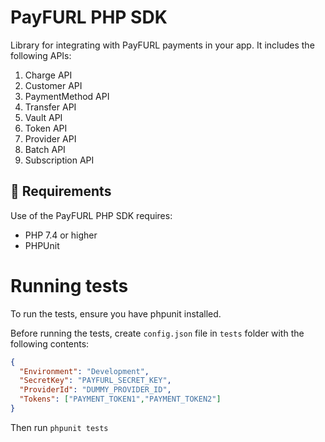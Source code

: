 # PayFURL PHP SDK

Library for integrating with PayFURL payments in your app. It includes the following APIs:

1. Charge API
2. Customer API
3. PaymentMethod API
4. Transfer API
5. Vault API
6. Token API
7. Provider API
8. Batch API
9. Subscription API

## 📄 Requirements

Use of the PayFURL PHP SDK requires:

* PHP 7.4 or higher
* PHPUnit

# Running tests

To run the tests, ensure you have phpunit installed.

Before running the tests, create `config.json` file in `tests` folder with the following contents:

```json
{
  "Environment": "Development",
  "SecretKey": "PAYFURL_SECRET_KEY",
  "ProviderId": "DUMMY_PROVIDER_ID",
  "Tokens": ["PAYMENT_TOKEN1","PAYMENT_TOKEN2"]
}
```

Then run `phpunit tests`
